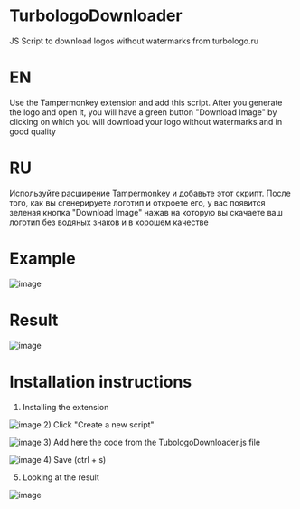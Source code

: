 # TurbologoDownloader
 JS Script to download logos without watermarks from turbologo.ru
# EN 
Use the Tampermonkey extension and add this script. After you generate the logo and open it, you will have a green button "Download Image" by clicking on which you will download your logo without watermarks and in good quality
# RU
Используйте расширение Tampermonkey и добавьте этот скрипт. После того, как вы сгенерируете логотип и откроете его, у вас появится зеленая кнопка "Download Image" нажав на которую вы скачаете ваш логотип без водяных знаков и в хорошем качестве 
# Example
![image](https://github.com/Angelo4ekMur/TurbologoDownloader/assets/93180894/cd72a244-a641-47f6-ba75-c0c702bb19a3)
# Result
![image](https://github.com/Angelo4ekMur/TurbologoDownloader/assets/93180894/c08712d9-366b-4ba4-bf3a-90b0655f4e9f)
# Installation instructions
1) Installing the extension 

![image](https://github.com/Angelo4ekMur/TurbologoDownloader/assets/93180894/69b53fa8-9d9e-4706-a306-d3a252df4c2c)
2) Click "Create a new script"

![image](https://github.com/Angelo4ekMur/TurbologoDownloader/assets/93180894/6eaa2af5-82da-41c9-ae6c-f0aeff3bd625)
3) Add here the code from the TubologoDownloader.js file

![image](https://github.com/Angelo4ekMur/TurbologoDownloader/assets/93180894/50cfc03f-6ed5-42af-bc8d-5750f2720d01)
4) Save (ctrl + s)

5) Looking at the result 

![image](https://github.com/Angelo4ekMur/TurbologoDownloader/assets/93180894/43edb000-1b66-42ff-bd8e-fd6cd1d1f440)

